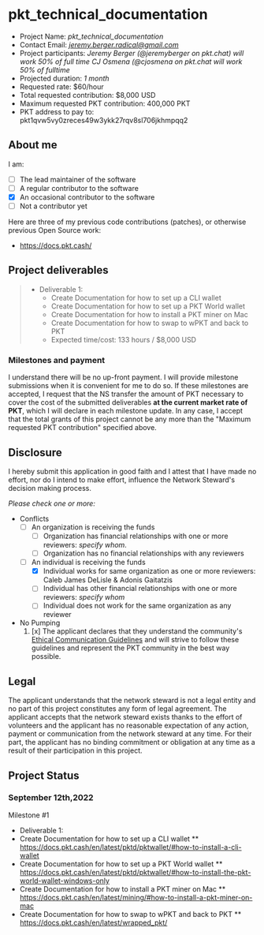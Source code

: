 # pkt_technical_documentation

* Project Name: *pkt_technical_documentation*
* Contact Email: *jeremy.berger.radical@gmail.com*
* Project participants:
  *Jeremy Berger (@jeremyberger on pkt.chat) will work 50% of full time*
  *CJ Osmena (@cjosmena on pkt.chat will work 50% of fulltime*
* Projected duration: *1 month*
* Requested rate:  $60/hour
* Total requested contribution:  $8,000 USD
* Maximum requested PKT contribution: 400,000 PKT 
* PKT address to pay to: pkt1qvw5vy0zreces49w3ykk27rqv8sl706jkhmpqq2

## About me

I am:

* [ ] The lead maintainer of the software
* [ ] A regular contributor to the software
* [x] An occasional contributor to the software
* [ ] Not a contributor yet

Here are three of my previous code contributions (patches), or otherwise previous Open Source work:

* https://docs.pkt.cash/


## Project deliverables

> * Deliverable 1:
>   * Create Documentation for how to set up a CLI wallet
>   * Create Documentation for how to set up a PKT World wallet
>   * Create Documentation for how to install a PKT miner on Mac
>   * Create Documentation for how to swap to wPKT and back to PKT
>   * Expected time/cost: 133 hours / $8,000 USD


### Milestones and payment

I understand there will be no up-front payment. I will provide milestone submissions when it is convenient for me to do so. If these milestones are accepted, I request that the NS transfer the amount of PKT necessary to cover the cost of the submitted deliverables **at the current market rate of PKT**, which I will declare in each milestone update. In any case, I accept that the total grants of this project cannot be any more than the "Maximum requested PKT contribution" specified above.


## Disclosure
I hereby submit this application in good faith and I attest that I have made no effort,
nor do I intend to make effort, influence the Network Steward's decision making process.

*Please check one or more:*

* Conflicts
  * [ ] An organization is receiving the funds
    * [ ] Organization has financial relationships with one or more reviewers: *specify whom*.
    * [ ] Organization has no financial relationships with any reviewers
  * [ ] An individual is receiving the funds
    * [x] Individual works for same organization as one or more reviewers: Caleb James DeLisle & Adonis Gaitatzis
    * [ ] Individual has other financial relationships with one or more reviewers: *specify whom*
    * [ ] Individual does not work for the same organization as any reviewer
* No Pumping
  1. [x] The applicant declares that they understand the community's
  [Ethical Communication Guidelines](https://docs.pkt.cash/en/latest/communication/)
  and will strive to follow these guidelines and represent the PKT community in the best way possible.

## Legal

The applicant understands that the network steward is not a legal entity and no part of this
project constitutes any form of legal agreement. The applicant accepts that the network steward
exists thanks to the effort of volunteers and the applicant has no reasonable expectation of any
action, payment or communication from the network steward at any time. For their part, the
applicant has no binding commitment or obligation at any time as a result of their participation
in this project.

## Project Status

### September 12th,2022 
Milestone #1

* Deliverable 1:
* Create Documentation for how to set up a CLI wallet 
** https://docs.pkt.cash/en/latest/pktd/pktwallet/#how-to-install-a-cli-wallet
* Create Documentation for how to set up a PKT World wallet
** https://docs.pkt.cash/en/latest/pktd/pktwallet/#how-to-install-the-pkt-world-wallet-windows-only
* Create Documentation for how to install a PKT miner on Mac
** https://docs.pkt.cash/en/latest/mining/#how-to-install-a-pkt-miner-on-mac
* Create Documentation for how to swap to wPKT and back to PKT
** https://docs.pkt.cash/en/latest/wrapped_pkt/
